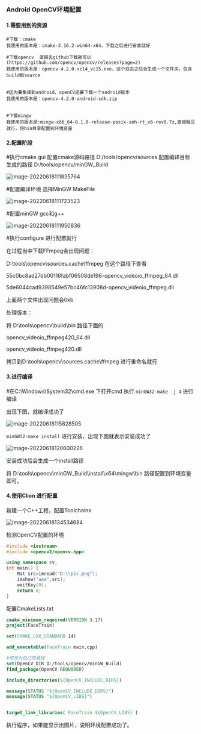 ### Android  OpenCV环境配置

#### 1.需要用到的资源

```shell
#下载：cmake
我使用的版本是：cmake-3.16.2-win64-x64，下载之后进行安装就好

#下载opencv  直接去github下载就可以 (https://github.com/opencv/opencv/releases?page=2)
我使用的版本是：opencv-4.2.0-vc14_vc15.exe，这个双击之后会生成一个文件夹，包含build和source


#因为要集成到android，openCV还要下载一个android版本
我使用的版本是：opencv-4.2.0-android-sdk.zip


#下载mingw
我使用的版本是:mingw-x86_64-8.1.0-release-posix-seh-rt_v6-rev0.7z,直接解压就行，将bin目录配置到环境变量

```



#### 2.配置阶段

#执行cmake gui 
配置cmake源码路径  D:/tools/opencv/sources
配置编译目标生成的路径  D:/tools/opencv/minGW_Build

![image-20220618111835764](https://gitee.com/weifeng_xixi/images/raw/master/img/image-20220618111835764.png)



#配置编译环境
选择MinGW MakeFile

![image-20220618111723523](https://gitee.com/weifeng_xixi/images/raw/master/img/image-20220618111723523.png)



#配置minGW gcc和g++

![image-20220618111950836](https://gitee.com/weifeng_xixi/images/raw/master/img/image-20220618111950836.png)



#执行configure 进行配置就行

在过程当中下载FFmpeg会出现问题：

D:\tools\opencv\sources\.cache\ffmpeg 在这个路径下查看

55c0bc8ad27db00116fabf06508de196-opencv_videoio_ffmpeg_64.dll

5de6044cad9398549e57bc46fc13908d-opencv_videoio_ffmpeg.dll

上面两个文件出现问题会0kb



处理版本：

将 D:\tools\opencv\build\bin 路径下面的

opencv_videoio_ffmpeg420_64.dll

opencv_videoio_ffmpeg420.dll

拷贝到D:\tools\opencv\sources\.cache\ffmpeg 进行重命名就行



#### 3.进行编译

#在C:\Windows\System32\cmd.exe 下打开cmd 执行
`minGW32-make -j 4`   进行编译

出现下图，就编译成功了

![image-20220618115828505](C:/Users/刘静盼/AppData/Roaming/Typora/typora-user-images/image-202206181158285.png)



`minGW32-make install`  进行安装，出现下图就表示安装成功了

![image-20220618120600226](C:/Users/刘静盼/AppData/Roaming/Typora/typora-user-images/image-20220618120600226.png)



安装成功后会生成一个install路径

将 D:\tools\opencv\minGW_Build\install\x64\mingw\bin 路径配置到环境变量即可。



#### 4.使用Clion 进行配置

新建一个C++工程，配置Toolchains

![image-20220618134534684](C:/Users/刘静盼/AppData/Roaming/Typora/typora-user-images/image-20220618134534684.png)



检测OpenCV配置的环境

```c++
#include <iostream>
#include <opencv2/opencv.hpp>

using namespace cv;
int main() {
    Mat src=imread("D:\\pic.png");
    imshow("aaa",src);
    waitKey(0);
    return 0;
}
```



配置CmakeLists.txt

```cmake
cmake_minimum_required(VERSION 3.17)
project(FaceTrain)

set(CMAKE_CXX_STANDARD 14)

add_executable(FaceTrain main.cpp)

#修改为自己的路径
set(OpenCV_DIR D:/tools/opencv/minGW_Build)
find_package(OpenCV REQUIRED)

include_directories(${OpenCV_INCLUDE_DIRS})

message(STATUS "${OpenCV_INCLUDE_DIRS}")
message(STATUS "${OpenCV_LIBS}")


target_link_libraries( FaceTrain ${OpenCV_LIBS} )
```



执行程序，如果能显示出图片，说明环境配置成功了。